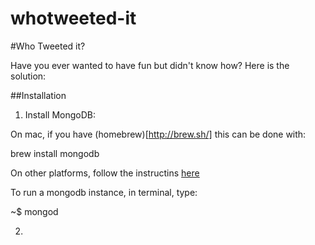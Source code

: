 
whotweeted-it
=============

#Who Tweeted it?

Have you ever wanted to have fun but didn't know how?
Here is the solution:

##Installation

1. Install MongoDB:

On mac, if you have (homebrew)[http://brew.sh/] this can be done with:

   brew install mongodb

On other platforms, follow the instructins [here](http://docs.mongodb.org/manual/installation/)

To run a mongodb instance, in terminal, type:

   ~$ mongod

2. 